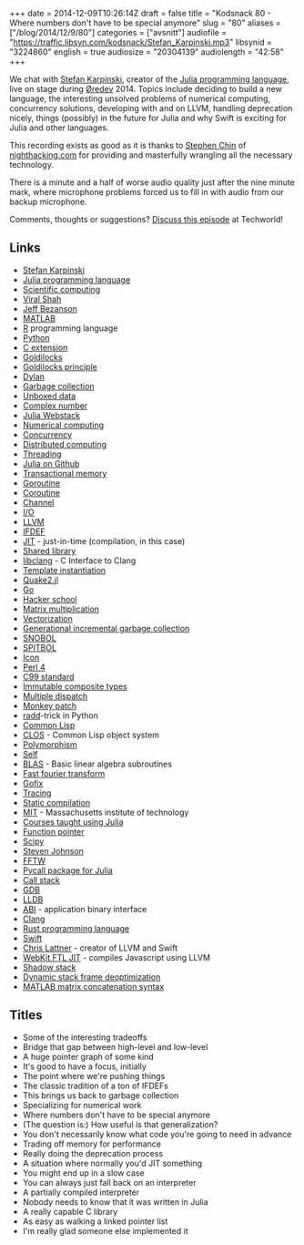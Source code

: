 +++
date = 2014-12-09T10:26:14Z
draft = false
title = "Kodsnack 80 - Where numbers don't have to be special anymore"
slug = "80"
aliases = ["/blog/2014/12/9/80"]
categories = ["avsnitt"]
audiofile = "https://traffic.libsyn.com/kodsnack/Stefan_Karpinski.mp3"
libsynid = "3224860"
english = true
audiosize = "20304139"
audiolength = "42:58"
+++

We chat with [Stefan Karpinski](http://karpinski.org/), creator of the [Julia programming language](http://julialang.org/), live on stage during [Øredev](http://www.oredev.org) 2014. Topics include deciding to build a new language, the interesting unsolved problems of numerical computing, concurrency solutions, developing with and on LLVM, handling deprecation nicely, things (possibly) in the future for Julia and why Swift is exciting for Julia and other languages.

This recording exists as good as it is thanks to [Stephen Chin](http://steveonjava.com/) of [nighthacking.com](http://nighthacking.com/) for providing and masterfully wrangling all the necessary technology.

There is a minute and a half of worse audio quality just after the nine minute mark, where microphone problems forced us to fill in with audio from our backup microphone.

Comments, thoughts or suggestions? [Discuss this episode](http://techworld.idg.se/2.2524/1.599981/) at Techworld!

## Links ##
* [Stefan Karpinski](http://karpinski.org/)
* [Julia programming language](http://julialang.org/)
* [Scientific computing](http://en.wikipedia.org/wiki/Computational_science)
* [Viral Shah](https://twitter.com/viral_b_shah)
* [Jeff Bezanson](https://twitter.com/jeffbezanson)
* [MATLAB](http://en.wikipedia.org/wiki/MATLAB)
* [R](http://en.wikipedia.org/wiki/R_%28programming_language%29) programming language
* [Python](http://en.wikipedia.org/wiki/Python_%28programming_language%29)
* [C extension](https://docs.python.org/2/extending/extending.html)
* [Goldilocks](http://en.wikipedia.org/wiki/The_Story_of_the_Three_Bears)
* [Goldilocks principle](http://en.wikipedia.org/wiki/Goldilocks_principle)
* [Dylan](http://en.wikipedia.org/wiki/Dylan_%28programming_language%29)
* [Garbage collection](http://en.wikipedia.org/wiki/Garbage_collection_%28computer_science%29)
* [Unboxed data](http://en.wikipedia.org/wiki/Object_type_%28object-oriented_programming%29#Unboxing)
* [Complex number](http://en.wikipedia.org/wiki/Complex_number)
* [Julia Webstack](http://juliawebstack.org/)
* [Numerical computing](http://en.wikipedia.org/wiki/Numerical_analysis)
* [Concurrency](http://en.wikipedia.org/wiki/Concurrency_%28computer_science%29)
* [Distributed computing](http://en.wikipedia.org/wiki/Distributed_computing)
* [Threading](http://en.wikipedia.org/wiki/Thread_%28computing%29)
* [Julia on Github](https://github.com/JuliaLang/julia)
* [Transactional memory](http://en.wikipedia.org/wiki/Transactional_memory)
* [Goroutine](https://gobyexample.com/goroutines)
* [Coroutine](http://en.wikipedia.org/wiki/Coroutine)
* [Channel](http://en.wikipedia.org/wiki/Channel_%28programming%29)
* [I/O](http://en.wikipedia.org/wiki/Input/output)
* [LLVM](http://llvm.org/)
* [IFDEF](http://en.wikipedia.org/wiki/C_preprocessor#Conditional_compilation)
* [JIT](http://en.wikipedia.org/wiki/Just-in-time_compilation)  - just-in-time (compilation, in this case)
* [Shared library](http://en.wikipedia.org/wiki/Library_%28computing%29#Shared_libraries)
* [libclang](http://clang.llvm.org/doxygen/group__CINDEX.html) - C Interface to Clang
* [Template instantiation](https://gcc.gnu.org/onlinedocs/gcc/Template-Instantiation.html)
* [Quake2.jl](https://github.com/jayschwa/Quake2.jl)
* [Go](http://golang.org/)
* [Hacker school](https://www.hackerschool.com/)
* [Matrix multiplication](http://en.wikipedia.org/wiki/Matrix_multiplication)
* [Vectorization](http://en.wikipedia.org/wiki/Vectorization)
* [Generational incremental garbage collection](http://stackoverflow.com/questions/5092134/whats-the-difference-between-generational-and-incremental-garbage-collection/5092380#5092380)
* [SNOBOL](http://en.wikipedia.org/wiki/SNOBOL)
* [SPITBOL](http://en.wikipedia.org/wiki/SPITBOL_compiler)
* [Icon](http://en.wikipedia.org/wiki/Icon_%28programming_language%29)
* [Perl 4](http://en.wikipedia.org/wiki/Perl#Early_versions)
* [C99 standard](http://en.wikipedia.org/wiki/C99)
* [Immutable composite types](http://julia.readthedocs.org/en/latest/manual/types/#immutable-composite-types)
* [Multiple dispatch](http://en.wikipedia.org/wiki/Multiple_dispatch)
* [Monkey patch](http://en.wikipedia.org/wiki/Monkey_patch)
* [radd](http://stackoverflow.com/questions/5082190/help-with-add)-trick in Python
* [Common Lisp](http://en.wikipedia.org/wiki/Common_Lisp)
* [CLOS](http://en.wikipedia.org/wiki/Common_Lisp_Object_System) - Common Lisp object system
* [Polymorphism](http://en.wikipedia.org/wiki/Polymorphism_%28computer_science%29)
* [Self](http://en.wikipedia.org/wiki/Self_%28programming_language%29)
* [BLAS](http://docs.julialang.org/en/release-0.1/stdlib/blas/)  - Basic linear algebra subroutines
* [Fast fourier transform](http://en.wikipedia.org/wiki/Fast_Fourier_transform)
* [Gofix](http://blog.golang.org/introducing-gofix)
* [Tracing](http://en.wikipedia.org/wiki/Tracing_%28software%29)
* [Static compilation](http://en.wikipedia.org/wiki/Static_build)
* [MIT](http://en.wikipedia.org/wiki/Massachusetts_Institute_of_Technology)  - Massachusetts institute of technology
* [Courses taught using Julia](http://julialang.org/teaching/)
* [Function pointer](http://en.wikipedia.org/wiki/Function_pointer)
* [Scipy](http://www.scipy.org/)
* [Steven Johnson](http://math.mit.edu/~stevenj/)
* [FFTW](http://www.fftw.org/)
* [Pycall package for Julia](https://github.com/stevengj/PyCall.jl)
* [Call stack](http://en.wikipedia.org/wiki/Call_stack)
* [GDB](http://www.gnu.org/software/gdb/)
* [LLDB](http://lldb.llvm.org/)
* [ABI](http://en.wikipedia.org/wiki/Application_binary_interface)  - application binary interface
* [Clang](http://clang.llvm.org/)
* [Rust programming language](http://www.rust-lang.org/)
* [Swift](https://developer.apple.com/swift/)
* [Chris Lattner](http://nondot.org/sabre/) - creator of LLVM and Swift
* [WebKit FTL JIT](https://www.webkit.org/blog/3362/introducing-the-webkit-ftl-jit/) - compiles Javascript using LLVM
* [Shadow stack](http://llvm.org/docs/GarbageCollection.html#about-the-shadow-stack)
* [‎Dynamic stack frame deoptimization](http://www.cs.ucsb.edu/~urs/oocsb/papers/pldi92.pdf)
* [MATLAB matrix concatenation syntax](http://www.tutorialspoint.com/matlab/matlab_matrix_concatenation.htm)

## Titles ##
* Some of the interesting tradeoffs
* Bridge that gap between high-level and low-level
* A huge pointer graph of some kind
* It's good to have a focus, initially
* The point where we're pushing things
* The classic tradition of a ton of IFDEFs
* This brings us back to garbage collection
* Specializing for numerical work
* Where numbers don't have to be special anymore
* (The question is:) How useful is that generalization?
* You don't necessarily know what code you're going to need in advance
* Trading off memory for performance
* Really doing the deprecation process
* A situation where normally you'd JIT something
* You might end up in a slow case
* You can always just fall back on an interpreter
* A partially compiled interpreter
* Nobody needs to know that it was written in Julia
* A really capable C library
* As easy as walking a linked pointer list
* I'm really glad someone else implemented it